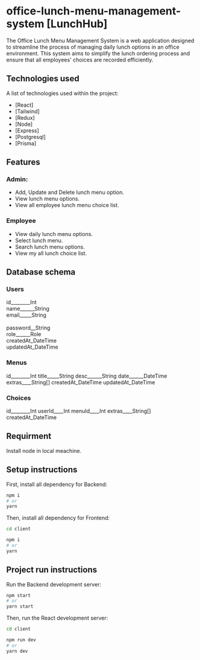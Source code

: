 # office-lunch-menu-management-system [LunchHub]

The Office Lunch Menu Management System is a web application designed to streamline the process of managing daily lunch options in an office environment. This system aims to simplify the lunch ordering process and ensure that all employees' choices are recorded efficiently.

## Technologies used
A list of technologies used within the project:
* [React]
* [Tailwind]
* [Redux]
* [Node] 
* [Express]
* [Postgresql]
* [Prisma]

## Features
### Admin:
* Add, Update and Delete lunch menu option.
* View lunch menu options.
* View all employee lunch menu choice list.

### Employee
* View daily lunch menu options.
* Select lunch menu.
* Search lunch menu options.
* View my all lunch choice list.

## Database schema

### Users
  id________Int <br /> 
  name______String <br />
  email_____String <br />  
  password__String <br />
  role______Role <br /> 
  createdAt_DateTime <br /> 
  updatedAt_DateTime <br /> 

### Menus
  id________Int
  title_____String
  desc______String
  date______DateTime
  extras____String[]
  createdAt_DateTime
  updatedAt_DateTime

### Choices
  id________Int
  userId____Int
  menuId____Int
  extras____String[]
  createdAt_DateTime

## Requirment
Install node in local meachine.

## Setup instructions

First, install all dependency for Backend:

```bash
npm i
# or
yarn
```

Then, install all dependency for Frontend:

```bash
cd client

npm i
# or
yarn
```

## Project run instructions

Run the Backend development server:

```bash
npm start
# or
yarn start
```

Then, run the React development server:

```bash
cd client

npm run dev
# or
yarn dev
```